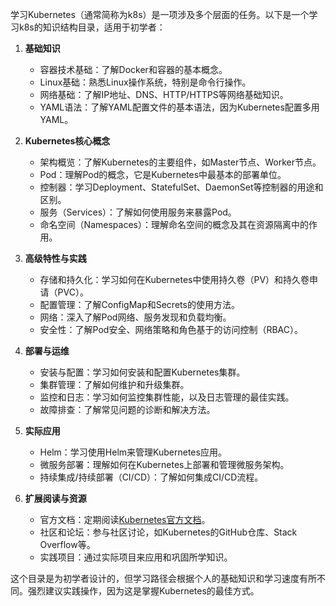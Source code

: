 学习Kubernetes（通常简称为k8s）是一项涉及多个层面的任务。以下是一个学习k8s的知识结构目录，适用于初学者：

1. **基础知识**
   - 容器技术基础：了解Docker和容器的基本概念。
   - Linux基础：熟悉Linux操作系统，特别是命令行操作。
   - 网络基础：了解IP地址、DNS、HTTP/HTTPS等网络基础知识。
   - YAML语法：了解YAML配置文件的基本语法，因为Kubernetes配置多用YAML。

2. **Kubernetes核心概念**
   - 架构概览：了解Kubernetes的主要组件，如Master节点、Worker节点。
   - Pod：理解Pod的概念，它是Kubernetes中最基本的部署单位。
   - 控制器：学习Deployment、StatefulSet、DaemonSet等控制器的用途和区别。
   - 服务（Services）：了解如何使用服务来暴露Pod。
   - 命名空间（Namespaces）：理解命名空间的概念及其在资源隔离中的作用。

3. **高级特性与实践**
   - 存储和持久化：学习如何在Kubernetes中使用持久卷（PV）和持久卷申请（PVC）。
   - 配置管理：了解ConfigMap和Secrets的使用方法。
   - 网络：深入了解Pod网络、服务发现和负载均衡。
   - 安全性：了解Pod安全、网络策略和角色基于的访问控制（RBAC）。

4. **部署与运维**
   - 安装与配置：学习如何安装和配置Kubernetes集群。
   - 集群管理：了解如何维护和升级集群。
   - 监控和日志：学习如何监控集群性能，以及日志管理的最佳实践。
   - 故障排查：了解常见问题的诊断和解决方法。

5. **实际应用**
   - Helm：学习使用Helm来管理Kubernetes应用。
   - 微服务部署：理解如何在Kubernetes上部署和管理微服务架构。
   - 持续集成/持续部署（CI/CD）：了解如何集成CI/CD流程。

6. **扩展阅读与资源**
   - 官方文档：定期阅读[Kubernetes官方文档](https://kubernetes.io/zh/docs/)。
   - 社区和论坛：参与社区讨论，如Kubernetes的GitHub仓库、Stack Overflow等。
   - 实践项目：通过实际项目来应用和巩固所学知识。

这个目录是为初学者设计的，但学习路径会根据个人的基础知识和学习速度有所不同。强烈建议实践操作，因为这是掌握Kubernetes的最佳方式。